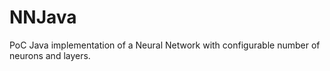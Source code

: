 # NNJava
PoC Java implementation of a Neural Network with configurable number of neurons and layers.
